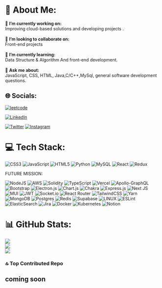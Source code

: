 # 💫 About Me:
🔭 **I’m currently working on:**  <br>Improving cloud-based solutions and developing projects .<br><br>👯 **I’m looking to collaborate on:**  <br>Front-end projects<br><br>🌱 **I’m currently learning:**  <br>Data Structure & Algorithm And front-end development.<br><br>💬 **Ask me about:**  <br>JavaScript, CSS, HTML, Java,C/C++,MySql, general software development questions.

## 🌐 Socials:

[![leetcode](
https://img.shields.io/badge/-LeetCode-FFA116?style=for-the-badge&logo=LeetCode&logoColor=black)](      https://leetcode.com/zubairahmad5736/ )

[![LinkedIn](https://img.shields.io/badge/LinkedIn-%230077B5.svg?logo=linkedin&logoColor=white)](   https://www.linkedin.com/in/zubair-ahmad-92b869227   ) 

[![Twitter](https://img.shields.io/badge/Twitter-%231DA1F2.svg?logo=Twitter&logoColor=white)]( https://x.com/Zubairxhandle?t=OQQ8Na8s6jXLpvsglMU2aQ&s=08  )
 [![Instagram](https://img.shields.io/badge/Instagram-%23E4405F.svg?logo=Instagram&logoColor=white)]( https://www.instagram.com/therealzubairahmad_?igsh=ZDJocmZ2MnpsMWwy   )
 

# 💻 Tech Stack:

![CSS3](https://img.shields.io/badge/css3-%231572B6.svg?style=for-the-badge&logo=css3&logoColor=white) ![JavaScript](https://img.shields.io/badge/javascript-%23323330.svg?style=for-the-badge&logo=javascript&logoColor=%23F7DF1E) ![HTML5](https://img.shields.io/badge/html5-%23E34F26.svg?style=for-the-badge&logo=html5&logoColor=white) ![Python](https://img.shields.io/badge/python-3670A0?style=for-the-badge&logo=python&logoColor=ffdd54) 
![MySQL](https://img.shields.io/badge/mysql-%2300f.svg?style=for-the-badge&logo=mysql&logoColor=white) 
![React](https://img.shields.io/badge/react-%2320232a.svg?style=for-the-badge&logo=react&logoColor=%2361DAFB) 
 ![Redux](https://img.shields.io/badge/redux-%23593d88.svg?style=for-the-badge&logo=redux&logoColor=white)

FUTURE MISSION:

![NodeJS](https://img.shields.io/badge/node.js-6DA55F?style=for-the-badge&logo=node.js&logoColor=white) ![AWS](https://img.shields.io/badge/AWS-%23FF9900.svg?style=for-the-badge&logo=amazon-aws&logoColor=white) 
![Solidity](https://img.shields.io/badge/Solidity-%23363636.svg?style=for-the-badge&logo=solidity&logoColor=white) ![TypeScript](https://img.shields.io/badge/typescript-%23007ACC.svg?style=for-the-badge&logo=typescript&logoColor=white) ![Vercel](https://img.shields.io/badge/vercel-%23000000.svg?style=for-the-badge&logo=vercel&logoColor=white) ![Apollo-GraphQL](https://img.shields.io/badge/-ApolloGraphQL-311C87?style=for-the-badge&logo=apollo-graphql) ![Bootstrap](https://img.shields.io/badge/bootstrap-%23563D7C.svg?style=for-the-badge&logo=bootstrap&logoColor=white) ![Electron.js](https://img.shields.io/badge/Electron-191970?style=for-the-badge&logo=Electron&logoColor=white) ![Chart.js](https://img.shields.io/badge/chart.js-F5788D.svg?style=for-the-badge&logo=chart.js&logoColor=white) ![Chakra](https://img.shields.io/badge/chakra-%234ED1C5.svg?style=for-the-badge&logo=chakraui&logoColor=white) ![Express.js](https://img.shields.io/badge/express.js-%23404d59.svg?style=for-the-badge&logo=express&logoColor=%2361DAFB) ![Next JS](https://img.shields.io/badge/Next-black?style=for-the-badge&logo=next.js&logoColor=white) ![MUI](https://img.shields.io/badge/MUI-%230081CB.svg?style=for-the-badge&logo=material-ui&logoColor=white) ![JWT](https://img.shields.io/badge/JWT-black?style=for-the-badge&logo=JSON%20web%20tokens) ![Socket.io](https://img.shields.io/badge/Socket.io-black?style=for-the-badge&logo=socket.io&badgeColor=010101) ![React Router](https://img.shields.io/badge/React_Router-CA4245?style=for-the-badge&logo=react-router&logoColor=white)  ![TailwindCSS](https://img.shields.io/badge/tailwindcss-%2338B2AC.svg?style=for-the-badge&logo=tailwind-css&logoColor=white) ![Yarn](https://img.shields.io/badge/yarn-%232C8EBB.svg?style=for-the-badge&logo=yarn&logoColor=white) ![MongoDB](https://img.shields.io/badge/MongoDB-%234ea94b.svg?style=for-the-badge&logo=mongodb&logoColor=white) ![Postgres](https://img.shields.io/badge/postgres-%23316192.svg?style=for-the-badge&logo=postgresql&logoColor=white) ![Redis](https://img.shields.io/badge/redis-%23DD0031.svg?style=for-the-badge&logo=redis&logoColor=white)         ![Supabase](https://img.shields.io/badge/Supabase-3ECF8E?style=for-the-badge&logo=supabase&logoColor=white) ![LINUX](https://img.shields.io/badge/Linux-FCC624?style=for-the-badge&logo=linux&logoColor=black) ![ESLint](https://img.shields.io/badge/ESLint-4B3263?style=for-the-badge&logo=eslint&logoColor=white) ![ElasticSearch](https://img.shields.io/badge/-ElasticSearch-005571?style=for-the-badge&logo=elasticsearch) ![Jira](https://img.shields.io/badge/jira-%230A0FFF.svg?style=for-the-badge&logo=jira&logoColor=white) ![Docker](https://img.shields.io/badge/docker-%230db7ed.svg?style=for-the-badge&logo=docker&logoColor=white) ![Kubernetes](https://img.shields.io/badge/kubernetes-%23326ce5.svg?style=for-the-badge&logo=kubernetes&logoColor=white) ![Notion](https://img.shields.io/badge/Notion-%23000000.svg?style=for-the-badge&logo=notion&logoColor=white)
# 📊 GitHub Stats:
![](https://github-readme-stats.vercel.app/api?username=zubairahmad57&theme=dark&hide_border=false&include_all_commits=false&count_private=false)<br/>
![](https://github-readme-streak-stats.herokuapp.com/?user=zubairahmad57&theme=dark&hide_border=false)<br/>
![](https://github-readme-stats.vercel.app/api/top-langs/?username=zubairahmad57&theme=dark&hide_border=false&include_all_commits=false&count_private=false&layout=compact)

### 🔝 Top Contributed Repo
coming soon
---

<!-- Proudly created with GPRM ( https://gprm.itsvg.in ) -->
